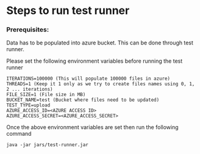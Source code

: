 # Steps to run test runner

### Prerequisites:
Data has to be populated into azure bucket. This can be done through test runner.

Please set the following environment variables before running the test runner

```
ITERATIONS=100000 (This will populate 100000 files in azure)
THREADS=1 (Keep it 1 only as we try to create files names using 0, 1, 2 ... iterations)
FILE_SIZE=1 (File size in MB)
BUCKET_NAME=test (Bucket where files need to be updated)
TEST_TYPE=upload
AZURE_ACCESS_ID=<AZURE ACCESS ID>
AZURE_ACCESS_SECRET=<AZURE_ACCESS_SECRET>
```
Once the above environment variables are set then run the following command
```
java -jar jars/test-runner.jar
```